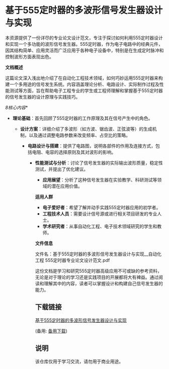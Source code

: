 # 基于555定时器的多波形信号发生器设计与实现

本资源提供了一份详尽的专业论文设计范文，专注于探讨如何利用555定时器设计和实现一个多功能的波形信号发生器。555定时器，作为电子电路中的经典元件，因其结构简单、应用灵活而广泛应用于各种电子设备中，特别是在生成定时脉冲和控制波形方面表现出色。

**文档概述**

这篇论文深入浅出地介绍了在自动化工程技术领域，如何巧妙运用555定时器来构建一个多用途的信号发生系统。内容涵盖理论分析、电路设计、实际制作过程及性能测试等方面，旨在帮助电子工程专业的学生或工程师理解和掌握基于555定时器的信号发生器的设计原理与实践技巧。

*8核心内容**

- **理论基础**：首先回顾了555定时器的工作原理及其在信号产生中的角色。

  - **设计方案**：详细介绍了多波形（如方波、锯齿波、正弦波等）的生成机制，以及通过调整电路参数来改变频率、占空比的策略。

    - **电路设计与搭建**：提供了电路图，说明各部件的作用及连接方式，包括电阻、电容的选择原则及其对波形的影响。

      - **性能测试与分析**：讨论了信号发生器的实际输出波形质量，稳定性测试，并提出了优化建议。

        - **应用展望**：分析了这种信号发生器在实验教学、科研测试等领域的潜在应用价值。

        **适用人群**

        - **电子爱好者**：希望了解并动手实践555定时器应用的初学者。
        - **工程技术人员**：需要设计信号源或进行相关项目研发的专业人士。
        - **学术研究者**：从事自动化工程、电子技术领域研究的学生和教师。

        **文件信息**

        文件名：基于555定时器的多波形信号发生器设计与实现__自动化工程 555定时器专业论文设计范文.pdf

        这份文档是学习和研究555定时器高级应用不可或缺的参考资料，无论是对于理论的学习还是实践项目的开展都将大有裨益。通过阅读和理解其中的内容，读者可以掌握设计和构建自己信号发生器的能力。

        ## 下载链接
        [基于555定时器的多波形信号发生器设计与实现](https://pan.quark.cn/s/2e7176d19919) 

        (备用: [备用下载](https://pan.baidu.com/s/1zpAzqfGurWcfnGBWjKCVOQ?pwd=1234))

        ## 说明

        该仓库仅用于学习交流，请勿用于商业用途。
